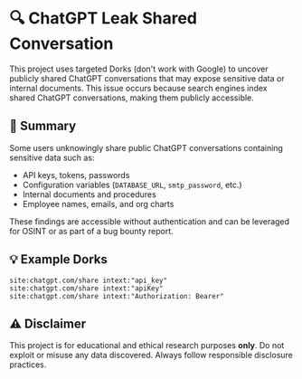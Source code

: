 # 🔍 ChatGPT Leak Shared Conversation

This project uses targeted Dorks (don't work with Google) to uncover publicly shared ChatGPT conversations that may expose sensitive data or internal documents.
This issue occurs because search engines index shared ChatGPT conversations, making them publicly accessible.

## 📌 Summary

Some users unknowingly share public ChatGPT conversations containing sensitive data such as:

- API keys, tokens, passwords
- Configuration variables (`DATABASE_URL`, `smtp_password`, etc.)
- Internal documents and procedures
- Employee names, emails, and org charts

These findings are accessible without authentication and can be leveraged for OSINT or as part of a bug bounty report.

## 💡 Example Dorks

`site:chatgpt.com/share intext:"api_key"`  
`site:chatgpt.com/share intext:"apiKey"`  
`site:chatgpt.com/share intext:"Authorization: Bearer"`  


## ⚠️ Disclaimer

This project is for educational and ethical research purposes **only**. Do not exploit or misuse any data discovered. Always follow responsible disclosure practices.


